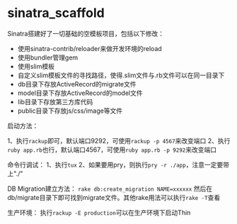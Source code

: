 sinatra_scaffold
================

Sinatra搭建好了一切基础的空模板项目，包括以下修改：

- 使用sinatra-contrib/reloader来做开发环境的reload
- 使用bundler管理gem
- 使用slim模板
- 自定义slim模板文件的寻找路径，使得.slim文件与.rb文件可以在同一目录下
- db目录下存放ActiveRecord的migrate文件
- model目录下存放ActiveRecord的model文件
- lib目录下存放第三方库代码
- public目录下存放js/css/image等文件

启动方法：

1、执行```rackup```即可，默认端口9292，可使用```rackup -p 4567```来改变端口
2、执行```ruby app.rb```也行，默认端口4567，可使用```ruby app.rb -p 9292```来改变端口

命令行调试：
1、执行```tux```
2、如果要用pry，则执行```pry -r ./app```，注意一定要带上"./"

DB Migration建立方法：
```rake db:create_migration NAME=xxxxxx```
然后在db/migrate目录下即可找到migrate文件。其他rake用法可以执行```rake -T```查看

生产环境：
执行```rackup -E production```可以在生产环境下启动Thin
